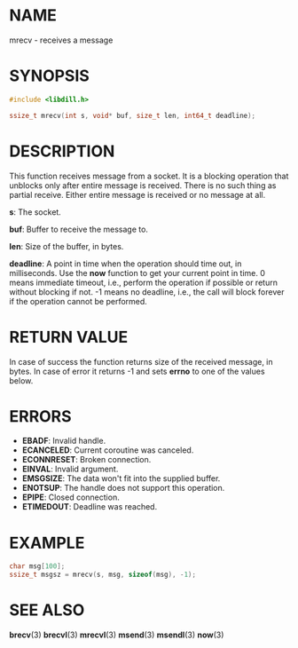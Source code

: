 # NAME

mrecv - receives a message

# SYNOPSIS

```c
#include <libdill.h>

ssize_t mrecv(int s, void* buf, size_t len, int64_t deadline);
```

# DESCRIPTION

This function receives message from a socket. It is a blocking
operation that unblocks only after entire message is received.
There is no such thing as partial receive. Either entire message
is received or no message at all.

**s**: The socket.

**buf**: Buffer to receive the message to.

**len**: Size of the buffer, in bytes.

**deadline**: A point in time when the operation should time out, in milliseconds. Use the **now** function to get your current point in time. 0 means immediate timeout, i.e., perform the operation if possible or return without blocking if not. -1 means no deadline, i.e., the call will block forever if the operation cannot be performed.

# RETURN VALUE

In case of success the function returns size of the received message, in bytes. In case of error it returns -1 and sets **errno** to one of the values below.

# ERRORS

* **EBADF**: Invalid handle.
* **ECANCELED**: Current coroutine was canceled.
* **ECONNRESET**: Broken connection.
* **EINVAL**: Invalid argument.
* **EMSGSIZE**: The data won't fit into the supplied buffer.
* **ENOTSUP**: The handle does not support this operation.
* **EPIPE**: Closed connection.
* **ETIMEDOUT**: Deadline was reached.

# EXAMPLE

```c
char msg[100];
ssize_t msgsz = mrecv(s, msg, sizeof(msg), -1);
```
# SEE ALSO

**brecv**(3) **brecvl**(3) **mrecvl**(3) **msend**(3) **msendl**(3) **now**(3) 
